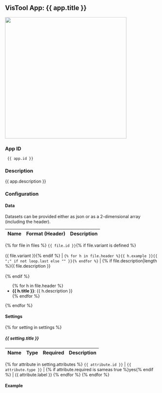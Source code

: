 ## VisTool App: {{ app.title }}

<img src="https://vis.csh.ac.at/vistool/{{ app.preview_image }}" height="400">

### App ID

   ```
    {{ app.id }}
   ```

### Description

{{ app.description }}

### Configuration

#### Data

Datasets can be provided either as json or as a 2-dimensional array (including the header).

Name | Format (Header) | Description
---- | ------ | -----------
{% for file in files %}
```{{ file.id }}```{% if file.variant is defined %}<br><br>{{ file.variant }}{% endif %} | ```{% for h in file.header %}{{ h.example }}{{ ";" if not loop.last else "" }}{% endfor %}``` | {% if file.description|length %}{{ file.description }}<br><br>{% endif %}<ul>{% for h in file.header %}<li><b>{{ h.title }}</b>: {{ h.description }}</li>{% endfor %}</ul>
{% endfor %}

#### Settings

{% for setting in settings %}
##### {{ setting.title }}

Name | Type | Required | Description
---- | ---- | -------- | -----------
{% for attribute in setting.attributes %}
```{{ attribute.id }}``` | ```{{ attribute.type }}``` | {% if attribute.required is sameas true %}yes{% endif %} | {{ attribute.label }}
{% endfor %}
{% endfor %}

#### Example